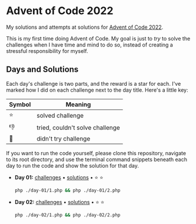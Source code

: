 # Advent of Code 2022

My solutions and attempts at solutions for
[Advent of Code 2022](https://adventofcode.com/2022/).

This is my first time doing Advent of Code. My goal is just to _try_ to solve
the challenges when I have time and mind to do so, instead of creating a
stressful responsibility for myself.

## Days and Solutions

Each day's challenge is two parts, and the reward is a star for each. I've
marked how I did on each challenge next to the day title. Here's a little key:

| Symbol | Meaning                         |
| ------ | ------------------------------- |
|   ⭐️   | solved challenge                |
|   👎   | tried, couldn't solve challenge |
|   🚫   | didn't try challenge            |

If you want to run the code yourself, please clone this repository, navigate to
its root directory, and  use the terminal command snippets beneath each day to
run the code and show the solution for that day.

- **Day 01:** [challenges](https://adventofcode.com/2022/day/1) • [solutions](./day-01/) • ⭐️ ⭐️

  ```sh
  php ./day-01/1.php && php ./day-01/2.php
  ```

- **Day 02:** [challenges](https://adventofcode.com/2022/day/2) • [solutions](./day-02/) • ⭐️ ⭐️

  ```sh
  php ./day-02/1.php && php ./day-02/2.php
  ```
